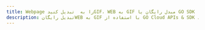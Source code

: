 ---title: Webpage را به  تبدیل کنیدGIF، WEB به GIF مبدل رایگان یا GO SDKdescription: تبدیل رایگانWEB به GIF با استفاده از GO Cloud APIs & SDK همچنین اسناد PDF را در Cloud ایجاد، ویرایش و رندر کنید.---